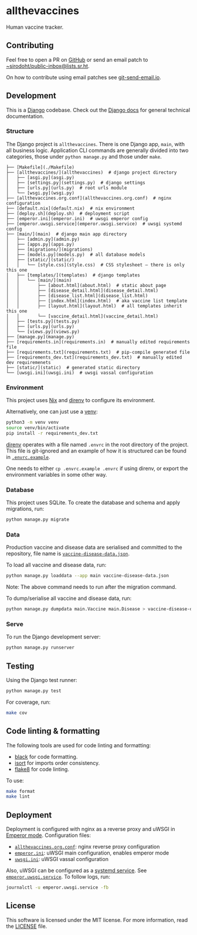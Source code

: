 # allthevaccines

Human vaccine tracker.

## Contributing

Feel free to open a PR on [GitHub](https://github.com/sirodoht/allthevaccines)
or send an email patch to
[~sirodoht/public-inbox@lists.sr.ht](mailto:~sirodoht/public-inbox@lists.sr.ht).

On how to contribute using email patches see
[git-send-email.io](https://git-send-email.io/).

## Development

This is a [Django](https://www.djangoproject.com/) codebase. Check out the
[Django docs](https://docs.djangoproject.com/) for general technical
documentation.

### Structure

The Django project is `allthevaccines`. There is one Django app, `main`, with
all business logic. Application CLI commands are generally divided into two
categories, those under `python manage.py` and those under `make`.

```
├── [Makefile](./Makefile)
├── [allthevaccines/](allthevaccines)  # django project directory
│   ├── [asgi.py](asgi.py)
│   ├── [settings.py](settings.py)  # django settings
│   ├── [urls.py](urls.py)  # root urls module
│   └── [wsgi.py](wsgi.py)
├── [allthevaccines.org.conf](allthevaccines.org.conf)  # nginx configuration
├── [default.nix](default.nix)  # nix environment
├── [deploy.sh](deploy.sh)  # deployment script
├── [emperor.ini](emperor.ini)  # uwsgi emperor config
├── [emperor.uwsgi.service](emperor.uwsgi.service)  # uwsgi systemd config
├── [main/](main)  # django main app directory
│   ├── [admin.py](admin.py)
│   ├── [apps.py](apps.py)
│   ├── [migrations/](migrations)
│   ├── [models.py](models.py)  # all database models
│   ├── [static/](static/)
│   │   └── [style.css](style.css)  # CSS stylesheet — there is only this one
│   ├── [templates/](templates)  # django templates
│   │   └── [main/](main)
│   │       ├── [about.html](about.html)  # static about page
│   │       ├── [disease_detail.html](disease_detail.html)
│   │       ├── [disease_list.html](disease_list.html)
│   │       ├── [index.html](index.html)  # aka vaccine list template
│   │       ├── [layout.html](layout.html)  # all templates inherit this one
│   │       └── [vaccine_detail.html](vaccine_detail.html)
│   ├── [tests.py](tests.py)
│   ├── [urls.py](urls.py)
│   └── [views.py](views.py)
├── [manage.py](manage.py)
├── [requirements.in](requirements.in)  # manually edited requirements file
├── [requirements.txt](requirements.txt)  # pip-compile generated file
├── [requirements_dev.txt](requirements_dev.txt)  # manually edited dev requiremenets
├── [static/](static)  # generated static directory
└── [uwsgi.ini](uwsgi.ini)  # uwsgi vassal configuration
```

### Environment

This project uses [Nix](https://nixos.org/guides/install-nix.html) and
[direnv](https://direnv.net/) to configure its environment.

Alternatively, one can just use a [venv](https://docs.python.org/3/library/venv.html):

```sh
python3 -m venv venv
source venv/bin/activate
pip install -r requirements_dev.txt
```

[direnv](https://direnv.net/) operates with a file named `.envrc` in the root
directory of the project. This file is git-ignored and an example of how it
is structured can be found in [`.envrc.example`](.envrc.example).

One needs to either `cp .envrc.example .envrc` if using direnv, or export the
environment variables in some other way.

### Database

This project uses SQLite. To create the database and schema and apply
migrations, run:

```sh
python manage.py migrate
```

### Data

Production vaccine and disease data are serialised and committed to the
repository, file name is [`vaccine-disease-data.json`](vaccine-disease-data.json).

To load all vaccine and disease data, run:

```sh
python manage.py loaddata --app main vaccine-disease-data.json
```

Note: The above command needs to run after the migration command.

To dump/serialise all vaccine and disease data, run:

```sh
python manage.py dumpdata main.Vaccine main.Disease > vaccine-disease-data.json
```

### Serve

To run the Django development server:

```sh
python manage.py runserver
```

## Testing

Using the Django test runner:

```sh
python manage.py test
```

For coverage, run:

```sh
make cov
```

## Code linting & formatting

The following tools are used for code linting and formatting:

* [black](https://github.com/psf/black) for code formatting.
* [isort](https://github.com/pycqa/isort) for imports order consistency.
* [flake8](https://gitlab.com/pycqa/flake8) for code linting.

To use:

```sh
make format
make lint
```

## Deployment

Deployment is configured with nginx as a reverse proxy and uWSGI in
[Emperor mode](https://uwsgi.readthedocs.io/en/latest/Emperor.html).
Configuration files:

* [`allthevaccines.org.conf`](allthevaccines.org.conf): nginx reverse proxy configuration
* [`emperor.ini`](emperor.ini): uWSGI main configuration, enables emperor mode
* [`uwsgi.ini`](uwsgi.ini): uWSGI vassal configuration

Also, uWSGI can be configured as a
[systemd service](https://uwsgi.readthedocs.io/en/latest/Systemd.html).
See [`emperor.uwsgi.service`](emperor.uwsgi.service). To follow logs, run:

```sh
journalctl -u emperor.uwsgi.service -fb
```

## License

This software is licensed under the MIT license. For more information, read the
[LICENSE](LICENSE) file.
